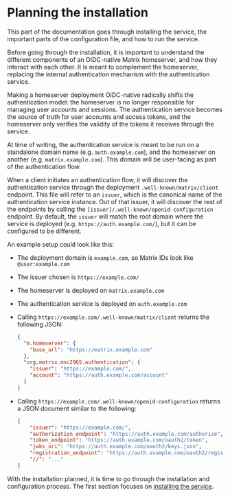 # Planning the installation

This part of the documentation goes through installing the service, the important parts of the configuration file, and how to run the service.

Before going through the installation, it is important to understand the different components of an OIDC-native Matrix homeserver, and how they interact with each other.
It is meant to complement the homeserver, replacing the internal authentication mechanism with the authentication service.

Making a homeserver deployment OIDC-native radically shifts the authentication model: the homeserver is no longer responsible for managing user accounts and sessions.
The authentication service becomes the source of truth for user accounts and access tokens, and the homeserver only verifies the validity of the tokens it receives through the service.

At time of writing, the authentication service is meant to be run on a standalone domain name (e.g. `auth.example.com`), and the homeserver on another (e.g. `matrix.example.com`).
This domain will be user-facing as part of the authentication flow.

When a client initiates an authentication flow, it will discover the authentication service through the deployment `.well-known/matrix/client` endpoint.
This file will refer to an `issuer`, which is the canonical name of the authentication service instance.
Out of that issuer, it will discover the rest of the endpoints by calling the `[issuer]/.well-known/openid-configuration` endpoint.
By default, the `issuer` will match the root domain where the service is deployed (e.g. `https://auth.example.com/`), but it can be configured to be different.

An example setup could look like this:

  - The deployment domain is `example.com`, so Matrix IDs look like `@user:example.com`
  - The issuer chosen is `https://example.com/`
  - The homeserver is deployed on `matrix.example.com`
  - The authentication service is deployed on `auth.example.com`
  - Calling `https://example.com/.well-known/matrix/client` returns the following JSON:

    ```json
    {
      "m.homeserver": {
        "base_url": "https://matrix.example.com"
      },
      "org.matrix.msc2965.authentication": {
        "issuer": "https://example.com/",
        "account": "https://auth.example.com/account"
      }
    }
    ```
    
  - Calling `https://example.com/.well-known/openid-configuration` returns a JSON document similar to the following:

    ```json
    {
        "issuer": "https://example.com/",
        "authorization_endpoint": "https://auth.example.com/authorize",
        "token_endpoint": "https://auth.example.com/oauth2/token",
        "jwks_uri": "https://auth.example.com/oauth2/keys.json",
        "registration_endpoint": "https://auth.example.com/oauth2/registration",
        "//": "..."
    }
    ```

With the installation planned, it is time to go through the installation and configuration process.
The first section focuses on [installing the service](./installation.md).
